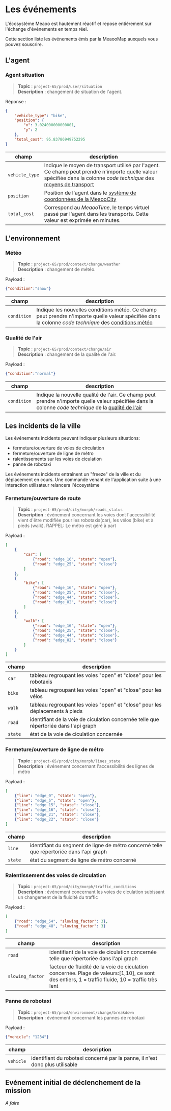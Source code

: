 # Les événements

L'écosystème Meaoo est hautement réactif et repose entièrement sur l'échange d'événements en temps réel.

Cette section liste les événements émis par la MeaooMap auxquels vous pouvez souscrire.

## L'agent
### <a name="agent"></a> Agent situation

> **Topic** : `project-65/prod/user/situation`  
> **Description** : changement de situation de l'agent.

Réponse :
```json
{
    "vehicle_type": "bike",
    "position": {
        "x": 3.024000000000001,
        "y": 2
    },
    "total_cost": 95.83786949752295
}
```

|champ|description|
|---|---|
|`vehicle_type`|Indique le moyen de transport utilisé par l'agent. Ce champ peut prendre n'importe quelle valeur spécifiée dans la colonne *code technique* des [moyens de transport](city.md#vehicle_type) |
|`position`|Position de l'agent dans le [système de coordonnées de la MeaooCity](city.md#coord)|
|`total_cost`|Correspond au *MeaooTime*, le temps virtuel passé par l'agent dans les transports. Cette valeur est exprimée en minutes.|

## L'environnement
### <a name="weather"></a> Météo

> **Topic** : `project-65/prod/context/change/weather`  
> **Description** : changement de météo.

Payload :
```json
{"condition":"snow"}
```

|champ|description|
|---|---|
|`condition`|Indique les nouvelles conditions météo. Ce champ peut prendre n'importe quelle valeur spécifiée dans la colonne *code technique* des [conditions météo](context.md#weather) |

### <a name="air"></a> Qualité de l'air

> **Topic** : `project-65/prod/context/change/air`  
> **Description** : changement de la qualité de l'air.

Payload :
```json
{"condition":"normal"}
```

|champ|description|
|---|---|
|`condition`|Indique la nouvelle qualité de l'air. Ce champ peut prendre n'importe quelle valeur spécifiée dans la colonne *code technique* de la [qualité de l'air](context.md#air) |

## <a name="incident"></a> Les incidents de la ville

Les événements incidents peuvent indiquer plusieurs situations:
- fermeture/ouverture de voies de circulation
- fermeture/ouverture de ligne de métro
- ralentissements sur les voies de ciculation
- panne de robotaxi

Les événements incidents entraînent un "freeze" de la ville et du déplacement en cours. Une commande venant de l'application suite à une interaction utilisateur relancera l'écosystème  

### <a name="route"></a> Fermeture/ouverture de route

> **Topic** : `project-65/prod/city/morph/roads_status`  
> **Description** : événement concernant les voies dont l'accessibilité vient d'être modifiée pour les robotaxis(car), les vélos (bike) et à pieds (walk). 
RAPPEL: Le métro est géré à part

Payload :
```json
[
    {
        "car": [
            {"road": "edge_16", "state": "open"},
            {"road": "edge_25", "state": "close"}
        ]
    },
    {
        "bike": [
            {"road": "edge_16", "state": "open"},
            {"road": "edge_25", "state": "close"},
            {"road": "edge_44", "state": "close"},
            {"road": "edge_82", "state": "close"}
        ]
    },
    {
        "walk": [
            {"road": "edge_16", "state": "open"},
            {"road": "edge_25", "state": "close"},
            {"road": "edge_44", "state": "close"},
            {"road": "edge_82", "state": "close"}
        ]
    }
]
```

|champ|description|
|---|---|
|`car`|tableau regroupant les voies "open" et "close" pour les robotaxis|
|`bike`|tableau regroupant les voies "open" et "close" pour les vélos|
|`walk`|tableau regroupant les voies "open" et "close" pour les déplacements à pieds|
|`road`|identifiant de la voie de ciculation concernée telle que répertoriée dans l'api graph|
|`state`|état de la voie de ciculation concernée|

### <a name="route"></a> Fermeture/ouverture de ligne de métro

> **Topic** : `project-65/prod/city/morph/lines_state`  
> **Description** : événement concernant l'accessibilité des lignes de métro

Payload :
```json
[
    {"line": "edge_0", "state": "open"},
    {"line": "edge_5", "state": "open"},
    {"line": "edge_15", "state": "close"},
    {"line": "edge_16", "state": "close"},
    {"line": "edge_21", "state": "close"},
    {"line": "edge_22", "state": "close"}
]
```

|champ|description|
|---|---|
|`line`|identifiant du segment de ligne de métro concerné telle que répertoriée dans l'api graph|
|`state`|état du segment de ligne de métro concerné|

### <a name="route"></a> Ralentissement des voies de circulation

> **Topic** : `project-65/prod/city/morph/traffic_conditions`  
> **Description** : événement concernant les voies de ciculation subissant un changement de la fluidité du traffic

Payload :
```json
[
    {"road": "edge_54", "slowing_factor": 3},
    {"road": "edge_48", "slowing_factor": 3}
]
```

|champ|description|
|---|---|
|`road`|identifiant de la voie de ciculation concernée telle que répertoriée dans l'api graph|
|`slowing_factor`|facteur de fluidité de la voie de ciculation concernée. Plage de valeurs:[1,10], ce sont des entiers, 1 = traffic fluide, 10 = traffic très  lent|

### <a name="route"></a> Panne de robotaxi

> **Topic** : `project-65/prod/environment/change/breakdown`  
> **Description** : événement concernant les pannes de robotaxi

Payload :
```json
{"vehicle": "1234"}
```

|champ|description|
|---|---|
|`vehicle`|identifiant du robotaxi concerné par la panne, il n'est donc plus utilisable|


## <a name="missionstart"></a> Evénement initial de déclenchement de la mission

*A faire*

